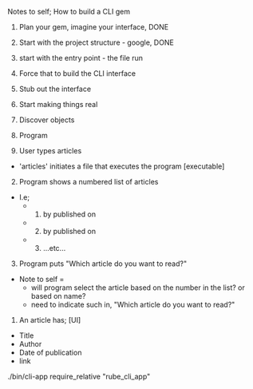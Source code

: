 Notes to self; How to build a CLI gem

1. Plan your gem, imagine your interface, DONE
2. Start with the project structure - google, DONE
3. start with the entry point - the file run
4. Force that to build the CLI interface
5. Stub out the interface
6. Start making things real
7. Discover objects
8. Program

1. User types articles
  - 'articles' initiates a file that executes the program [executable]
2. Program shows a numbered list of articles
  - I.e;
      - 1. <article title 1> by <author x> published on <date>
      - 2. <article title 2> by <author y> published on <date>
      - 3. ...etc...
3. Program puts "Which article do you want to read?"
  - Note to self =
      - will program select the article based on the number in the list? or based on name?
      - need to indicate such in, "Which article do you want to read?"

1. An article has; [UI]
  - Title
  - Author
  - Date of publication
  - link

./bin/cli-app require_relative "rube_cli_app"
